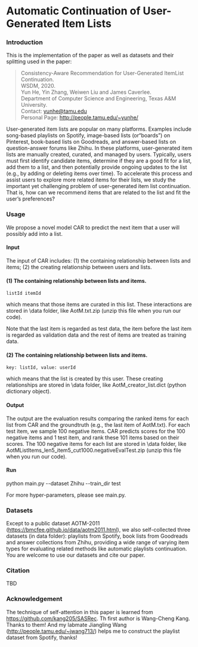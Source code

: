 # Automatic Continuation of User-Generated Item Lists 

### Introduction

This is the implementation of the paper as well as datasets and their splitting used in the paper:<br>
> Consistency-Aware Recommendation for User-Generated ItemList Continuation.<br>
> WSDM, 2020.<br>
> Yun He, Yin Zhang, Weiwen Liu and James Caverlee.<br>
> Department of Computer Science and Engineering, Texas A&M University.<br>
> Contact: yunhe@tamu.edu <br>
> Personal Page: http://people.tamu.edu/~yunhe/ <br>

User-generated item lists are popular on many platforms. Examples include song-based playlists on Spotify, image-based lists (or“boards”) on Pinterest, book-based lists on Goodreads, and answer-based lists on question-answer forums like Zhihu.
In these platforms, user-generated item lists are manually created, curated, and managed by users. 
Typically, users must first identify candidate items, determine if they are a good fit for a list, add them to a list, and then potentially provide ongoing updates
to the list (e.g., by adding or deleting items over time). To accelerate this process and assist users to explore more related items for their lists, 
we study the important yet challenging problem of user-generated item list continuation. That is, how can we recommend items that are related to the list and fit the user’s preferences?

### Usage 
We propose a novel model CAR to predict the next item that a user will possibly add into a list.

#### Input
The input of CAR includes: (1) the containing relationship between lists and items; (2) the creating relationship between users and lists.

#### (1) The containing relationship between lists and items.
``listId itemId``

which means that those items are curated in this list. These interactions are stored in \data folder, like AotM.txt.zip (unzip this file when you run our code). 

Note that the last item is regarded as test data, the item before the last item is regarded as validation data and the rest of items are treated as training data.

#### (2) The containing relationship between lists and items.
``key: listId, value: userId``

which means that the list is created by this user. These creating relationships are stored in \data folder, like AotM_creator_list.dict (python dictionary object).

#### Output
The output are the evaluation results comparing the ranked items for each list from CAR and the groundtruth (e.g., the last item of AotM.txt). For each test item, we sample 100 negative items. CAR predicts scores for the 100 negative items and 1 test item, and rank these 101 items based on their scores. The 100 negative items for each list are stored in \data folder, like AotMListItems_len5_item5_cut1000.negativeEvalTest.zip (unzip this file when you run our code).

#### Run
python main.py --dataset Zhihu --train_dir test

For more hyper-parameters, please see main.py.

### Datasets
Except to a public dataset AOTM-2011 (https://bmcfee.github.io/data/aotm2011.html), we also self-collected three datasets (in data folder): playlists from Spotify, book lists from Goodreads and answer collections from Zhihu, providing a wide range of varying item types for evaluating related methods like automatic playlists continuation. You are welcome to use our datasets and cite our paper.

### Citation
TBD

### Acknowledgement
The technique of self-attention in this paper is learned from https://github.com/kang205/SASRec. Th first author is Wang-Cheng Kang. Thanks to them! And my labmate Jiangling Wang (http://people.tamu.edu/~jwang713/) helps me to construct the playlist dataset from Spotify, thanks!
